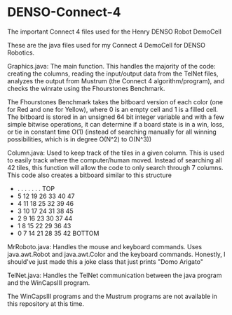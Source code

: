 # DENSO-Connect-4
The important Connect 4 files used for the Henry DENSO Robot DemoCell

These are the java files used for my Connect 4 DemoCell for DENSO Robotics.

Graphics.java: The main function. This handles the majority of the code: creating the columns, reading the input/output data from the TelNet files, analyzes the output from Mustrum (the Connect 4 algorithm/program), and checks the winrate using the Fhourstones Benchmark. 

The Fhourstones Benchmark takes the bitboard version of each color (one for Red and one for Yellow), where 0 is an empty cell and 1 is a filled cell. The bitboard is stored in an unsigned 64 bit integer variable and with a few simple bitwise operations, it can determine if a board state is in a win, loss, or tie in constant time O(1) (instead of searching manually for all winning possibilities, which is in degree O(N^2) to O(N^3))


Column.java: Used to keep track of the tiles in a given column. This is used to easily track where the computer/human moved. Instead of searching all 42 tiles, this function will allow the code to only search through 7 columns. This code also creates a bitboard similar to this structure
 * .  .  .  .  .  .  .  TOP
 * 5 12 19 26 33 40 47
 * 4 11 18 25 32 39 46
 * 3 10 17 24 31 38 45
 * 2  9 16 23 30 37 44
 * 1  8 15 22 29 36 43
 * 0  7 14 21 28 35 42  BOTTOM
 

MrRoboto.java: Handles the mouse and keyboard commands. Uses java.awt.Robot and java.awt.Color and the keyboard commands. Honestly, I should've just made this a joke class that just prints "Domo Arigato"


TelNet.java: Handles the TelNet communication between the java program and the WinCapsIII program.

The WinCapsIII programs and the Mustrum programs are not available in this repository at this time.
